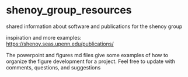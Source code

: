 # shenoy_group_resources
shared information about software and publications for the shenoy group

inspiration and more examples: https://shenoy.seas.upenn.edu/publications/

The powerpoint and figures md files give some examples of how to organize the figure development for a project. Feel free to update with comments, questions, and suggestions
